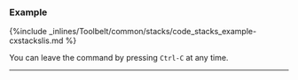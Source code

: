 <!-- post: -->


### Example



{%include _inlines/Toolbelt/common/stacks/code_stacks_example-cxstackslis.md %}

You can leave the command by pressing `Ctrl-C` at any time.

* * *

